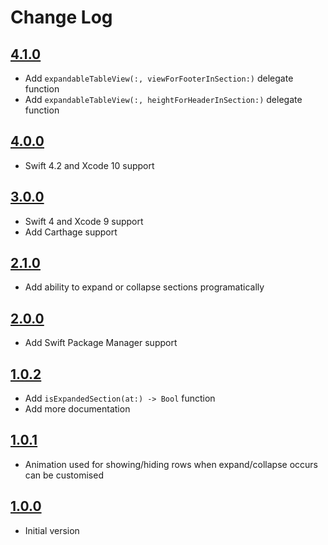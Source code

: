 # Change Log

## [4.1.0](https://github.com/LaurentiuUngur/LUExpandableTableView/releases/tag/4.0.0)

- Add  `expandableTableView(:, viewForFooterInSection:)` delegate function
- Add  `expandableTableView(:, heightForHeaderInSection:)` delegate function

## [4.0.0](https://github.com/LaurentiuUngur/LUExpandableTableView/releases/tag/4.0.0)

- Swift 4.2 and Xcode 10 support

## [3.0.0](https://github.com/LaurentiuUngur/LUExpandableTableView/releases/tag/3.0.0)

- Swift 4 and Xcode 9 support
- Add Carthage support

## [2.1.0](https://github.com/LaurentiuUngur/LUExpandableTableView/releases/tag/2.1.0)

- Add ability to expand or collapse sections programatically

## [2.0.0](https://github.com/LaurentiuUngur/LUExpandableTableView/releases/tag/2.0.0)

- Add Swift Package Manager support

## [1.0.2](https://github.com/LaurentiuUngur/LUExpandableTableView/releases/tag/1.0.2)

- Add `isExpandedSection(at:) -> Bool` function
- Add more documentation

## [1.0.1](https://github.com/LaurentiuUngur/LUExpandableTableView/releases/tag/1.0.1)

- Animation used for showing/hiding rows when expand/collapse occurs can be customised

## [1.0.0](https://github.com/LaurentiuUngur/LUExpandableTableView/releases/tag/1.0.0)

- Initial version
